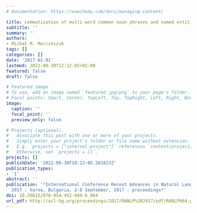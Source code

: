 ```yaml
---
# Documentation: https://wowchemy.com/docs/managing-content/

title: Lemmatization of multi-word common noun phrases and named entities in Polish
subtitle: ''
summary: ''
authors:
- Michał M. Marcińczuk
tags: []
categories: []
date: '2017-01-01'
lastmod: 2022-09-30T12:12:05+02:00
featured: false
draft: false

# Featured image
# To use, add an image named `featured.jpg/png` to your page's folder.
# Focal points: Smart, Center, TopLeft, Top, TopRight, Left, Right, BottomLeft, Bottom, BottomRight.
image:
  caption: ''
  focal_point: ''
  preview_only: false

# Projects (optional).
#   Associate this post with one or more of your projects.
#   Simply enter your project's folder or file name without extension.
#   E.g. `projects = ["internal-project"]` references `content/project/deep-learning/index.md`.
#   Otherwise, set `projects = []`.
projects: []
publishDate: '2022-09-30T10:12:05.581623Z'
publication_types:
- '1'
abstract: ''
publication: '*International Conference Recent Advances in Natural Language Processing
  2017 : Varna, Bulgaria, 2-8 September, 2017 : proceedings*'
doi: 10.26615/978-954-452-049-6_064
url_pdf: http://acl-bg.org/proceedings/2017/RANLP%202017/pdf/RANLP064.pdf
---
```

